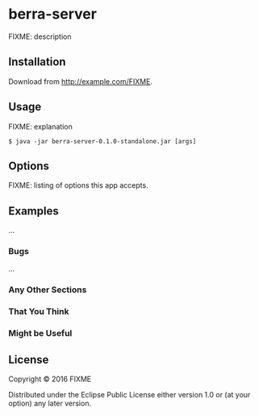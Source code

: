 # berra-server

FIXME: description

## Installation

Download from http://example.com/FIXME.

## Usage

FIXME: explanation

    $ java -jar berra-server-0.1.0-standalone.jar [args]

## Options

FIXME: listing of options this app accepts.

## Examples

...

### Bugs

...

### Any Other Sections
### That You Think
### Might be Useful

## License

Copyright © 2016 FIXME

Distributed under the Eclipse Public License either version 1.0 or (at
your option) any later version.
